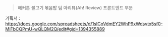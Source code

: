 > 해커톤 불고기 볶음밥 팀 아리뷰(Ah! Review) 프론트엔드 부분

기획서 : https://docs.google.com/spreadsheets/d/1sICoVdmEY2WhP9xWdsvtx5sf0-MiFbCQPmU-wQLQM2Q/edit#gid=1394355889
